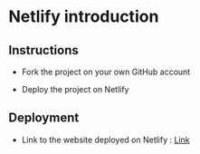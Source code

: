 # Netlify introduction

## Instructions

* Fork the project on your own GitHub account

* Deploy the project on Netlify

## Deployment

* Link to the website deployed on Netlify : <a href="https://zealous-noether-c34b14.netlify.com">Link</a>
